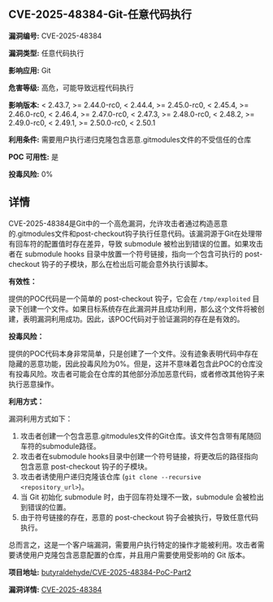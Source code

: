 ## CVE-2025-48384-Git-任意代码执行

**漏洞编号:** CVE-2025-48384

**漏洞类型:** 任意代码执行

**影响应用:** Git

**危害等级:** 高危，可能导致远程代码执行

**影响版本:** < 2.43.7, >= 2.44.0-rc0, < 2.44.4, >= 2.45.0-rc0, < 2.45.4, >= 2.46.0-rc0, < 2.46.4, >= 2.47.0-rc0, < 2.47.3, >= 2.48.0-rc0, < 2.48.2, >= 2.49.0-rc0, < 2.49.1, >= 2.50.0-rc0, < 2.50.1

**利用条件:** 需要用户执行递归克隆包含恶意.gitmodules文件的不受信任的仓库

**POC 可用性:** 是

**投毒风险:** 0%

## 详情

CVE-2025-48384是Git中的一个高危漏洞，允许攻击者通过构造恶意的.gitmodules文件和post-checkout钩子执行任意代码。该漏洞源于Git在处理带有回车符的配置值时存在差异，导致 submodule 被检出到错误的位置。如果攻击者在 submodule hooks 目录中放置一个符号链接，指向一个包含可执行的 post-checkout 钩子的子模块，那么在检出后可能会意外执行该脚本。

**有效性：**

提供的POC代码是一个简单的 post-checkout 钩子，它会在 `/tmp/exploited` 目录下创建一个文件。如果目标系统存在此漏洞并且成功利用，那么这个文件将被创建，表明漏洞利用成功。因此，该POC代码对于验证漏洞的存在是有效的。

**投毒风险：**

提供的POC代码本身非常简单，只是创建了一个文件。没有迹象表明代码中存在隐藏的恶意功能，因此投毒风险为0%。但是，这并不意味着包含此POC的仓库没有投毒风险。攻击者可能会在仓库的其他部分添加恶意代码，或者修改其他钩子来执行恶意操作。

**利用方式：**

漏洞利用方式如下：

1.  攻击者创建一个包含恶意.gitmodules文件的Git仓库。该文件包含带有尾随回车符的submodule路径。
2.  攻击者在submodule hooks目录中创建一个符号链接，将更改后的路径指向包含恶意 post-checkout 钩子的子模块。
3.  攻击者诱使用户递归克隆该仓库 (`git clone --recursive <repository_url>`)。
4.  当 Git 初始化 submodule 时，由于回车符处理不一致，submodule 会被检出到错误的位置。
5.  由于符号链接的存在，恶意的 post-checkout 钩子会被执行，导致任意代码执行。

总而言之，这是一个客户端漏洞，需要用户执行特定的操作才能被利用。攻击者需要诱使用户克隆包含恶意配置的仓库，并且用户需要使用受影响的 Git 版本。

**项目地址:** [butyraldehyde/CVE-2025-48384-PoC-Part2](https://github.com/butyraldehyde/CVE-2025-48384-PoC-Part2)

**漏洞详情:** [CVE-2025-48384](https://nvd.nist.gov/vuln/detail/CVE-2025-48384)